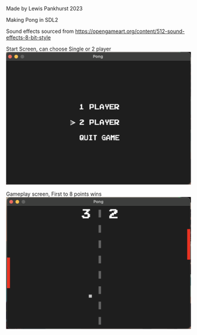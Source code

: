 Made by Lewis Pankhurst 2023

Making Pong in SDL2

Sound effects sourced from https://opengameart.org/content/512-sound-effects-8-bit-style

Start Screen, can choose Single or 2 player
![Start Screen](res/images/home_screenshot.png)


Gameplay screen, First to 8 points wins
![Game Screen](res/images/game_screenshot.png)